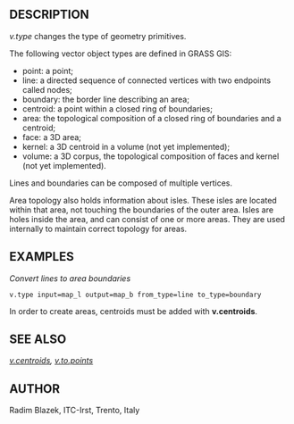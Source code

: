 ## DESCRIPTION

*v.type* changes the type of geometry primitives.

The following vector object types are defined in GRASS GIS:

- point: a point;
- line: a directed sequence of connected vertices with two endpoints
  called nodes;
- boundary: the border line describing an area;
- centroid: a point within a closed ring of boundaries;
- area: the topological composition of a closed ring of boundaries and a
  centroid;
- face: a 3D area;
- kernel: a 3D centroid in a volume (not yet implemented);
- volume: a 3D corpus, the topological composition of faces and kernel
  (not yet implemented).

Lines and boundaries can be composed of multiple vertices.

Area topology also holds information about isles. These isles are
located within that area, not touching the boundaries of the outer area.
Isles are holes inside the area, and can consist of one or more areas.
They are used internally to maintain correct topology for areas.

## EXAMPLES

*Convert lines to area boundaries*  

```shell
v.type input=map_l output=map_b from_type=line to_type=boundary
```

In order to create areas, centroids must be added with **v.centroids**.

## SEE ALSO

*[v.centroids](v.centroids.md), [v.to.points](v.to.points.md)*

## AUTHOR

Radim Blazek, ITC-Irst, Trento, Italy
